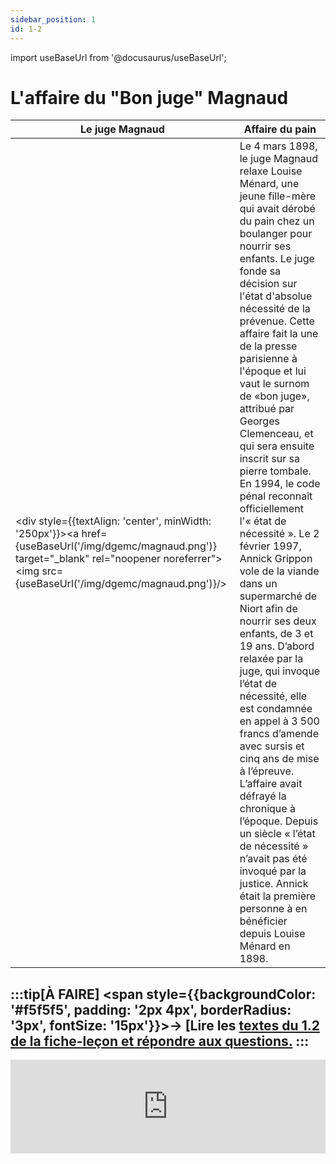 ```yaml
---
sidebar_position: 1
id: 1-2
---
```

import useBaseUrl from '@docusaurus/useBaseUrl';

# L'affaire du "Bon juge" Magnaud

| Le juge Magnaud | Affaire du pain |
|---|---|
| <div style={{textAlign: 'center', minWidth: '250px'}}><a href={useBaseUrl('/img/dgemc/magnaud.png')} target="_blank" rel="noopener noreferrer"><img src={useBaseUrl('/img/dgemc/magnaud.png')}/></a></div>   | Le 4 mars 1898, le juge Magnaud relaxe Louise Ménard, une jeune fille-mère qui avait dérobé du pain chez un boulanger pour nourrir ses enfants. Le juge fonde sa décision sur l'état d'absolue nécessité de la prévenue. Cette affaire fait la une de la presse parisienne à l'époque et lui vaut le surnom de «bon juge», attribué par Georges Clemenceau, et qui sera ensuite inscrit sur sa pierre tombale. En 1994, le code pénal reconnaît officiellement l'« état de nécessité ». Le 2 février 1997, Annick Grippon vole de la viande dans un supermarché de Niort afin de nourrir ses deux enfants, de 3 et 19 ans. D’abord relaxée par la juge, qui invoque l’état de nécessité, elle est condamnée en appel à 3 500 francs d’amende avec sursis et cinq ans de mise à l’épreuve. L’affaire avait défrayé la chronique à l’époque. Depuis un siècle « l’état de nécessité » n’avait pas été invoqué par la justice. Annick était la première personne à en bénéficier depuis Louise Ménard en 1898.  |


:::tip[À FAIRE]
<span style={{backgroundColor: '#f5f5f5', padding: '2px 4px', borderRadius: '3px', fontSize: '15px'}}>→ [Lire les [textes du 1.2 de la fiche-leçon et répondre aux questions.](/pdf/C1L1/C1L1-1-1-textes.pdf)</span>
:::
---

<iframe src="https://www.youtube.com/embed/YYZFO0z2tyk?si=7IUZyJklHNvrWFai" width="100%" style={{aspectRatio: "560/315"}} frameborder="0" allowfullscreen allow="accelerometer; autoplay; clipboard-write; encrypted-media; gyroscope; picture-in-picture; web-share"></iframe>